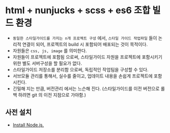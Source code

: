 # html + nunjucks + scss + es6 조합 빌드 환경

- `동일한 스타일가이드를 가지는 n개 프로젝트 구성` 에서, `스타일 가이드 작업파일` 들이 논리적 연결이 되어, 프로젝트의 build 시 포함되어 배포되는 것이 목적이다.
- 자원들은 `css, js, image` 를 의미한다.
- 자원들이 프로젝트에 포함됨 으로써, 스타일가이드 자원을 프로젝트에 포함시키기 위한 별도 서버구성을 할 필요가 없다.
- 스타일가이드 저장소를 분리함 으로써, 독립적인 작업팀을 구성할 수 있다.
- 서브모듈 관리를 통해서, 실수를 줄이고, 업데이트 내용을 손쉽게 프로젝트에 포함시킨다.
- 긴밀해 지는 만큼, 버전관리 에서는 느슨해 진다. (스타일가이드를 이전 버전으로 롤백 하려면 git 의 이전 지점으로 가야함.) 

## 사전 설치

- [Install Node.js.](http://nodejs.org/)
